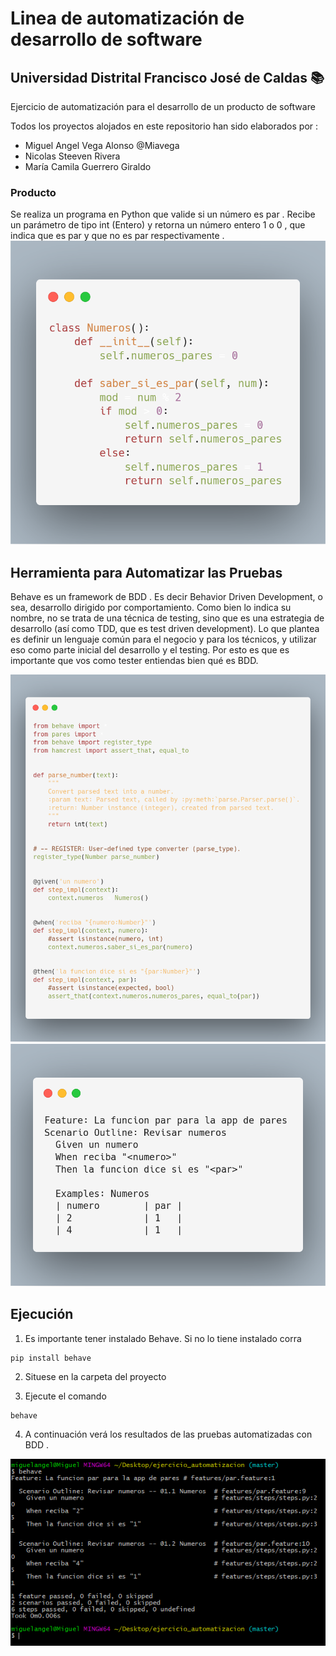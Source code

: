# Linea de automatización de desarrollo de software
## Universidad Distrital Francisco José de Caldas :books:
Ejercicio de automatización para el desarrollo de un producto de software


Todos los proyectos alojados en este repositorio han sido elaborados por :
- Miguel Angel Vega Alonso @Miavega
- Nicolas Steeven Rivera 
- María Camila Guerrero Giraldo

### Producto

Se realiza un programa en Python que valide si un número es par . Recibe un parámetro de tipo int (Entero) y retorna un número entero 1 o 0 , que indica que es par y que no es par respectivamente .
![Programa que valida si un número es par](https://github.com/AlaskaRising/ejercicio_automatizacion/blob/master/carbon.png)

## Herramienta para Automatizar las Pruebas

Behave es un framework de BDD . Es decir Behavior Driven Development, o sea, desarrollo dirigido por comportamiento. Como bien lo indica su nombre, no se trata de una técnica de testing, sino que es una estrategia de desarrollo (así como TDD, que es test driven development). Lo que plantea es definir un lenguaje común para el negocio y para los técnicos, y utilizar eso como parte inicial del desarrollo y el testing. Por esto es que es importante que vos como tester entiendas bien qué es BDD.

![Pasos que sigue para testear](https://github.com/AlaskaRising/ejercicio_automatizacion/blob/master/carbon1.png)
![Ejemplos](https://github.com/AlaskaRising/ejercicio_automatizacion/blob/master/carbon2.png)
## Ejecución

1. Es importante tener instalado Behave. Si no lo tiene instalado corra 

```console
pip install behave
```

2. Situese en la carpeta del proyecto 

3. Ejecute el comando

```console
behave
```
4. A continuación verá los resultados de las pruebas automatizadas con BDD .

![Resultados Test](https://github.com/AlaskaRising/ejercicio_automatizacion/blob/master/resultado.PNG)

